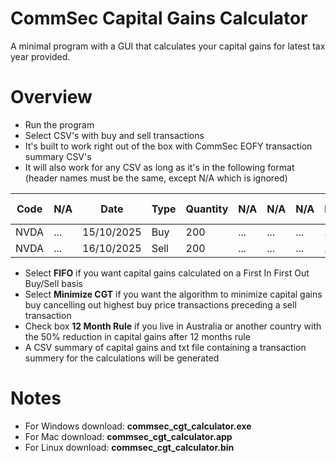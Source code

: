 CommSec Capital Gains Calculator
================================

A minimal program with a GUI that calculates your capital gains for latest tax year provided.

Overview
========

- Run the program
- Select CSV's with buy and sell transactions
- It's built to work right out of the box with CommSec EOFY transaction summary CSV's
- It will also work for any CSV as long as it's in the following format (header names must be the same, except N/A which is ignored)

Code | N/A  | Date       | Type | Quantity | N/A | N/A | N/A | N/A | N/A | Total Value
-----|------|------------|------|----------|-----|-----|-----|-----|-----|--- 
NVDA | ...  | 15/10/2025 | Buy  | 200      | ... | ... | ... | ... | ... | 10000
NVDA | ...  | 16/10/2025 | Sell | 200      | ... | ... | ... | ... | ... | 12000

- Select **FIFO** if you want capital gains calculated on a First In First Out Buy/Sell basis
- Select **Minimize CGT** if you want the algorithm to minimize capital gains buy cancelling out highest buy price transactions preceding a sell transaction
- Check box **12 Month Rule** if you live in Australia or another country with the 50% reduction in capital gains after 12 months rule
- A CSV summary of capital gains and txt file containing a transaction summery for the calculations will be generated

Notes
=====

- For Windows download: **commsec_cgt_calculator.exe**
- For Mac download: **commsec_cgt_calculator.app**
- For Linux download: **commsec_cgt_calculator.bin**